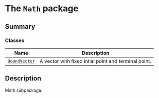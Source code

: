 # The `Math` package

<a id="summary"></a>

## Summary

### Classes

| Name | Description |
|-----------------------------------------------|--------------------------------------------------------|
| [`BoundVector`](BoundVector.md#BoundVector)   | A vector with fixed intial point and terminal point.   |

<a id="description"></a>

## Description

Math subpackage.

<!-- !! processed by numpydoc !! -->
